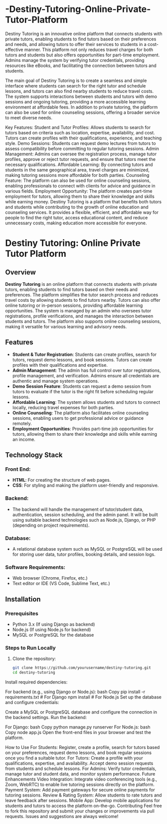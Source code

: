 # -Destiny-Tutoring-Online-Private-Tutor-Platform
Destiny Tutoring is an innovative online platform that connects students with private tutors, enabling students to find tutors based on their preferences and needs, and allowing tutors to offer their services to students in a cost-effective manner. This platform not only reduces travel charges for both tutors and students but also offers opportunities for part-time employment. Admins manage the system by verifying tutor credentials, providing resources like eBooks, and facilitating the connection between tutors and students.

The main goal of Destiny Tutoring is to create a seamless and simple interface where students can search for the right tutor and schedule lessons, and tutors can also find nearby students to reduce travel costs. The system supports interactions between students and tutors with demo sessions and ongoing tutoring, providing a more accessible learning environment at affordable fees. In addition to private tutoring, the platform can also be used for online counseling sessions, offering a broader service to meet diverse needs.

Key Features:
Student and Tutor Profiles: Allows students to search for tutors based on criteria such as location, expertise, availability, and cost. Tutors can create profiles with their qualifications, experience, and teaching style.
Demo Sessions: Students can request demo lectures from tutors to assess compatibility before committing to regular tutoring sessions.
Admin Management: Admins can oversee the registration process, manage tutor profiles, approve or reject tutor requests, and ensure that tutors meet the necessary qualifications.
Affordable Learning: By connecting tutors and students in the same geographical area, travel charges are minimized, making tutoring sessions more affordable for both parties.
Counseling Feature: The platform can also be used for online counseling sessions, enabling professionals to connect with clients for advice and guidance in various fields.
Employment Opportunity: The platform creates part-time employment for tutors, allowing them to share their knowledge and skills while earning money.
Destiny Tutoring is a platform that benefits both tutors and students while contributing to the growth of online education and counseling services. It provides a flexible, efficient, and affordable way for people to find the right tutor, access educational content, and reduce unnecessary costs, making education more accessible for everyone.

# Destiny Tutoring: Online Private Tutor Platform

## Overview

**Destiny Tutoring** is an online platform that connects students with private tutors, enabling students to find tutors based on their needs and preferences. The platform simplifies the tutor search process and reduces travel costs by allowing students to find tutors nearby. Tutors can also offer online tutoring or in-person sessions, providing affordable learning opportunities. The system is managed by an admin who oversees tutor registrations, profile verifications, and manages the interaction between students and tutors. The platform also supports online counseling sessions, making it versatile for various learning and advisory needs.

## Features

- **Student & Tutor Registration**: Students can create profiles, search for tutors, request demo lessons, and book sessions. Tutors can create profiles with their qualifications and expertise.
- **Admin Management**: The admin has full control over tutor registrations, profile management, and verification. Admins ensure all credentials are authentic and manage system operations.
- **Demo Session Feature**: Students can request a demo session from tutors to evaluate if the tutor is the right fit before scheduling regular lessons.
- **Affordable Learning**: The system allows students and tutors to connect locally, reducing travel expenses for both parties.
- **Online Counseling**: The platform also facilitates online counseling sessions, enabling users to get professional advice or guidance remotely.
- **Employment Opportunities**: Provides part-time job opportunities for tutors, allowing them to share their knowledge and skills while earning an income.

## Technology Stack

### Front End:
- **HTML**: For creating the structure of web pages.
- **CSS**: For styling and making the platform user-friendly and responsive.

### Backend:
- The backend will handle the management of tutor/student data, authentication, session scheduling, and the admin panel. It will be built using suitable backend technologies such as Node.js, Django, or PHP (depending on project requirements).

### Database:
- A relational database system such as MySQL or PostgreSQL will be used for storing user data, tutor profiles, booking details, and session logs.

### Software Requirements:
- Web browser (Chrome, Firefox, etc.)
- Text editor or IDE (VS Code, Sublime Text, etc.)

## Installation

### Prerequisites
- Python 3.x (If using Django as backend)
- Node.js (If using Node.js for backend)
- MySQL or PostgreSQL for the database

### Steps to Run Locally

1. Clone the repository:
   ```bash
   git clone https://github.com/yourusername/destiny-tutoring.git
   cd destiny-tutoring
Install required dependencies:

For backend (e.g., using Django or Node.js):
bash
Copy
pip install -r requirements.txt   # For Django
npm install                       # For Node.js
Set up the database and configure credentials:

Create a MySQL or PostgreSQL database and configure the connection in the backend settings.
Run the backend:

For Django:
bash
Copy
python manage.py runserver
For Node.js:
bash
Copy
node app.js
Open the front-end files in your browser and test the platform.

How to Use
For Students: Register, create a profile, search for tutors based on your preferences, request demo lessons, and book regular sessions once you find a suitable tutor.
For Tutors: Create a profile with your qualifications, expertise, and availability. Accept demo session requests from students and schedule lessons.
For Admins: Verify tutor credentials, manage tutor and student data, and monitor system performance.
Future Enhancements
Video Integration: Integrate video conferencing tools (e.g., Zoom, WebRTC) to enable live tutoring sessions directly on the platform.
Payment System: Add payment gateways for secure online payments for tutoring sessions.
Review & Rating System: Allow students to rate tutors and leave feedback after sessions.
Mobile App: Develop mobile applications for students and tutors to access the platform on-the-go.
Contributing
Feel free to fork this repository and submit your changes or improvements via pull requests. Issues and suggestions are always welcome!

